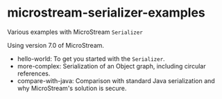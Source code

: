# microstream-serializer-examples

Various examples with MicroStream `Serializer`


Using version 7.0 of MicroStream.


* hello-world: To get you started with the `Serializer`.
* more-complex: Serialization of an Object graph, including circular references.
* compare-with-java: Comparison with standard Java serialization and why MicroStream's solution is secure.
